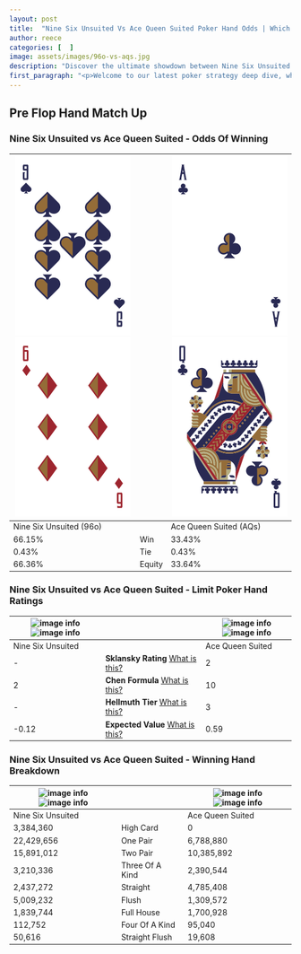 ```yaml
---
layout: post
title:  "Nine Six Unsuited Vs Ace Queen Suited Poker Hand Odds | Which Is The Better Hand In Poker? A Complete Guide"
author: reece
categories: [  ]
image: assets/images/96o-vs-aqs.jpg
description: "Discover the ultimate showdown between Nine Six Unsuited and Ace Queen Suited in poker! Uncover the odds, strategies, and scenarios where one hand triumphs over the other. Get ready to up your poker game with this thrilling analysis."
first_paragraph: "<p>Welcome to our latest poker strategy deep dive, where we're pitting two distinct hands against each other in a high-stakes showdown: Nine Six Unsuited vs Ace Queen Suited.</p><p>In the dynamic world of poker, every decision counts, and knowing which hand holds the upper hand is key to your success at the table.</p><p>In this article, we'll dissect these two hands, explore the scenarios where one dominates the other, and equip you with the knowledge to make strategic choices that can tip the odds in your favor.</p><p>Get ready to unravel the intriguing dynamics of these poker hands and elevate your game to new heights.</p>"
---
```




[comment]: # (sp0)

## Pre Flop Hand Match Up

<div class="table hand-ratings" markdown="1"> 



### Nine Six Unsuited vs Ace Queen Suited - Odds Of Winning


    
| ![image info](assets/images/hand1/9.png) ![image info](assets/images/hand1/6o.png) |  | ![image info](assets/images/hand2/a.png) ![image info](assets/images/hand2/q.png) |
| -------- | -------- | -------- |
| Nine Six Unsuited (96o) |  | Ace Queen Suited (AQs) |
| 66.15% | Win | 33.43% |
| 0.43% | Tie | 0.43% |
| 66.36% | Equity | 33.64% |




[comment]: # (sp1)



### Nine Six Unsuited vs Ace Queen Suited - Limit Poker Hand Ratings


    
| ![image info](https://www.riverpairs.com/assets/images/hand1/9.png) ![image info](https://www.riverpairs.com/assets/images/hand1/6o.png) |  | ![image info](https://www.riverpairs.com/assets/images/hand2/a.png) ![image info](https://www.riverpairs.com/assets/images/hand2/q.png) |
| -------- | -------- | -------- |
| Nine Six Unsuited |  | Ace Queen Suited |
| - | **Sklansky Rating** [What is this?](/sklansky-rating-explained) | 2 |
| 2 | **Chen Formula** [What is this?](/chen-formula-explained) | 10 |
| - | **Hellmuth Tier** [What is this?](/Hellmuth-tier-explained) | 3 |
| -0.12 | **Expected Value** [What is this?](/expected-value-explained) | 0.59 |




[comment]: # (sp2)



### Nine Six Unsuited vs Ace Queen Suited - Winning Hand Breakdown


    
| ![image info](https://www.riverpairs.com/assets/images/hand1/9.png) ![image info](https://www.riverpairs.com/assets/images/hand1/6o.png) |  | ![image info](https://www.riverpairs.com/assets/images/hand2/a.png) ![image info](https://www.riverpairs.com/assets/images/hand2/q.png) |
| -------- | -------- | -------- |
| Nine Six Unsuited |  | Ace Queen Suited |
| 3,384,360 | High Card | 0 |
| 22,429,656 | One Pair | 6,788,880 |
| 15,891,012 | Two Pair | 10,385,892 |
| 3,210,336 | Three Of A Kind | 2,390,544 |
| 2,437,272 | Straight | 4,785,408 |
| 5,009,232 | Flush | 1,309,572 |
| 1,839,744 | Full House | 1,700,928 |
| 112,752 | Four Of A Kind | 95,040 |
| 50,616 | Straight Flush | 19,608 |




[comment]: # (sp3)



</div>

[comment]: # (sp4)



[comment]: # (sp5)

